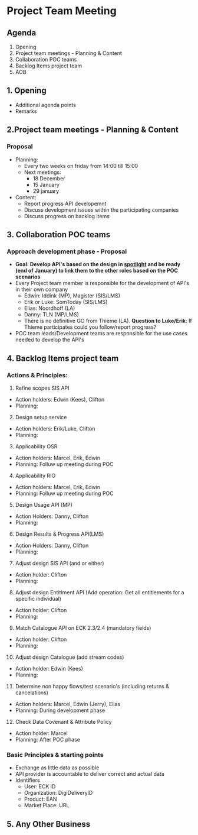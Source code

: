 # Project Team Meeting

## Agenda
1. Opening
2. Project team meetings - Planning & Content
3. Collaboration POC teams
4. Backlog Items project team
5. AOB

## 1. Opening
- Additional agenda points
- Remarks

## 2.Project team meetings - Planning & Content

### Proposal
- Planning:
   - Every two weeks on friday from 14:00 till 15:00
   - Next meetings:
      - 18 December
      - 15 January
      - 29 january
- Content:
    - Report progress API developemnt
    - Discuss development issues within the participating companies
    - Discuss progress on backlog items

## 3. Collaboration POC teams

### Approach development phase - Proposal
- **Goal: Develop API's based on the design in [spotlight](https://stichtingsem.stoplight.io/) and be ready (end of January) to link them to the other roles based on the POC scenarios**
- Every Project team member is responsible for the development of API's in their own company
    - Edwin: Iddink (MP), Magister (SIS/LMS)
    - Erik or Luke: SomToday (SIS/LMS)
    - Elias: Noordhoff (LA)
    - Danny: TLN (MP/LMS)
    - There is no definitive GO from Thieme (LA). **Question to Luke/Erik**: If Thieme participates could you follow/report progress?
- POC team leads/Development teams are responsible for the use cases needed to develop the API's

## 4. Backlog Items project team

### Actions & Principles:
1. Refine scopes SIS API
  - Action holders: Edwin (Kees), Clifton
  - Planning:
2. Design setup service
  - Action holders: Erik/Luke, Clifton
  - Planning:
3. Applicability OSR
  - Action holders: Marcel, Erik, Edwin
  - Planning: Folluw up meeting during POC
4. Applicability RIO
  - Action holders: Marcel, Erik, Edwin
  - Planning: Folluw up meeting during POC
5. Design Usage API (MP)
  - Action Holders: Danny, Clifton
  - Planning:
6. Design Results & Progress API(LMS)
  - Action Holders: Danny, Clifton
  - Planning:
7. Adjust design SIS API (and or either)
  - Action holder: Clifton
  - Planning: 
8. Adjust design Entitlment API (Add operation: Get all entitlements for a specific individual)
  - Action holder: Clifton
  - Planning: 
9. Match Catalogue API on ECK 2.3/2.4 (mandatory fields)
  - Action holder: Clifton
  - Planning: 
10. Adjust design Catalogue (add stream codes)
  - Action holder: Edwin (Kees)
  - Planning: 
11. Determine non happy flows/test scenario's (including returns & cancelations)
  - Action holders: Marcel, Edwin (Jerry), Elias
  - Planning: During development phase
12. Check Data Covenant & Attribute Policy
  - Action holder: Marcel
  - Planning: After POC phase

### Basic Principles & starting points
- Exchange as little data as possible
- API provider is accountable to deliver correct and actual data
- Identifiers
  - User: ECK iD
  - Organization: DigiDeliveryID
  - Product: EAN
  - Market Place: URL

## 5. Any Other Business
